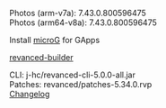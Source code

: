Photos (arm-v7a): 7.43.0.800596475  
Photos (arm64-v8a): 7.43.0.800596475  

Install [microG](https://github.com/ReVanced/GmsCore/releases) for GApps  

[revanced-builder](https://github.com/geologically/revanced-builder)
  
CLI: j-hc/revanced-cli-5.0.0-all.jar  
Patches: revanced/patches-5.34.0.rvp  
[Changelog](https://github.com/revanced/revanced-patches/releases/tag/v5.34.0)  
